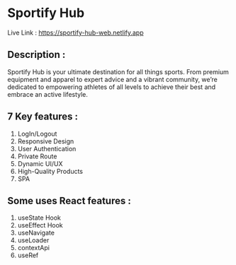 # Sportify Hub

Live Link : https://sportify-hub-web.netlify.app

## Description : 

Sportify Hub is your ultimate destination for all things sports. From premium equipment and apparel to expert advice and a vibrant community, we’re dedicated to empowering athletes of all levels to achieve their best and embrace an active lifestyle.

## 7 Key features : 

1. LogIn/Logout
2. Responsive Design
3. User Authentication
4. Private Route
5. Dynamic UI/UX
6. High-Quality Products
7. SPA

## Some uses React features : 

1. useState Hook
2. useEffect Hook
3. useNavigate
4. useLoader
5. contextApi
6. useRef

